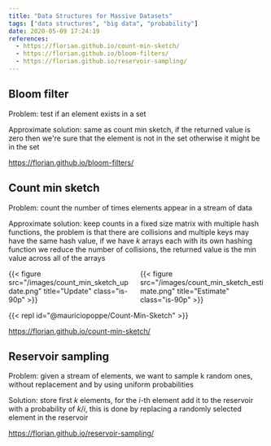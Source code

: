 ```yaml
---
title: "Data Structures for Massive Datasets"
tags: ["data structures", "big data", "probability"]
date: 2020-05-09 17:24:19
references:
  - https://florian.github.io/count-min-sketch/
  - https://florian.github.io/bloom-filters/
  - https://florian.github.io/reservoir-sampling/
---
```



## Bloom filter

Problem: test if an element exists in a set

Approximate solution: same as count min sketch, if the returned value is zero then we're sure that the element
is not in the set otherwise it might be in the set

https://florian.github.io/bloom-filters/

## Count min sketch

Problem: count the number of times elements appear in a stream of data

Approximate solution: keep counts in a fixed size matrix with multiple hash functions, the problem is that
there are collisions and multiple keys may have the same hash value, if we have $k$ arrays each with its own hashing 
function we reduce the number of collisions, the returned value is the min value across all of the arrays

<div class="columns">
    <div class="column">
      {{< figure src="/images/count_min_sketch_update.png" title="Update" class="is-90p" >}}
    </div>
    <div class="column">
      {{< figure src="/images/count_min_sketch_estimate.png" title="Estimate" class="is-90p" >}}
    </div>
</div>

{{< repl id="@mauriciopoppe/Count-Min-Sketch" >}}

https://florian.github.io/count-min-sketch/

## Reservoir sampling

Problem: given a stream of elements, we want to sample k random ones, without replacement and by using uniform probabilities

Solution: store first $k$ elements, for the $i$-th element add it to the reservoir with a probability of $k/i$, this is
done by replacing a randomly selected element in the reservoir

https://florian.github.io/reservoir-sampling/
